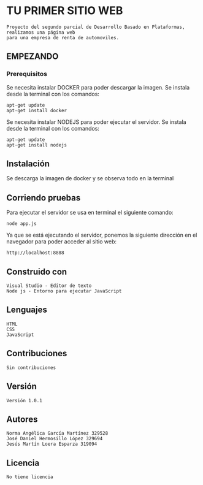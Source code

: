 # TU PRIMER SITIO WEB

	Proyecto del segundo parcial de Desarrollo Basado en Plataformas, realizamos una página web 
	para una empresa de renta de automoviles.

## EMPEZANDO

### Prerequisitos

Se necesita instalar DOCKER para poder descargar la imagen. Se instala desde la terminal 
con los comandos:

    apt-get update
    apt-get install docker
				
Se necesita instalar NODEJS para poder ejecutar el servidor. Se instala desde la terminal 
con los comandos:

	apt-get update
	apt-get install nodejs

## Instalación

Se descarga la imagen de docker y se observa todo en la terminal
	

## Corriendo pruebas

Para ejecutar el servidor se usa en terminal el siguiente comando:

	node app.js
	
Ya que se está ejecutando el servidor, ponemos la siguiente dirección en el navegador 
para poder acceder al sitio web:

	http://localhost:8888
	
## Construido con

	Visual Studio - Editor de texto
	Node js - Entorno para ejecutar JavaScript
	
## Lenguajes

	HTML
	CSS
	JavaScript

## Contribuciones

	Sin contribuciones

## Versión

	Versión 1.0.1

## Autores

	Norma Angélica García Martínez 329528
	José Daniel Hermosillo López 329694
	Jesús Martín Loera Esparza 319094

## Licencia

	No tiene licencia
